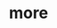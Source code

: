 ---
layout: page
title: more
nav: true
nav_order: 100
dropdown: true
children:
  - title: misc
    permalink: /misc/
  - title: repos
    permalink: /repos/
#   - title: divider
---